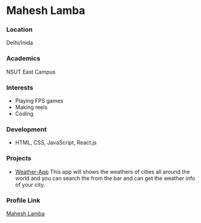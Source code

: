 # Mahesh Lamba

### Location

Delhi/Inida

### Academics

NSUT East Campus

### Interests

- Playing FPS games
- Making reels
- Coding

### Development

- HTML, CSS, JavaScript, React.js

### Projects

- [Weather-App](https://github.com/AlienMonk/Weather-App) This app will shows the weathers of cities all around the world and you can search the from the bar and can get the weather info of your city.

### Profile Link

[Mahesh Lamba](https://github.com/AlienMonk)